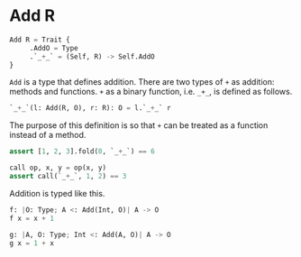 # Add R

```python
Add R = Trait {
     .AddO = Type
     .`_+_` = (Self, R) -> Self.AddO
}
```

`Add` is a type that defines addition. There are two types of `+` as addition: methods and functions.
`+` as a binary function, i.e. `_+_`, is defined as follows.

```python
`_+_`(l: Add(R, O), r: R): O = l.`_+_` r
```

The purpose of this definition is so that `+` can be treated as a function instead of a method.

```python
assert [1, 2, 3].fold(0, `_+_`) == 6

call op, x, y = op(x, y)
assert call(`_+_`, 1, 2) == 3
```

Addition is typed like this.

```python
f: |O: Type; A <: Add(Int, O)| A -> O
f x = x + 1

g: |A, O: Type; Int <: Add(A, O)| A -> O
g x = 1 + x
```